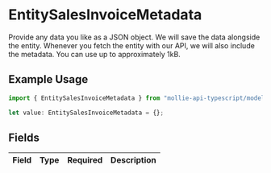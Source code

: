 # EntitySalesInvoiceMetadata

Provide any data you like as a JSON object. We will save the data alongside the entity. Whenever
you fetch the entity with our API, we will also include the metadata. You can use up to approximately 1kB.

## Example Usage

```typescript
import { EntitySalesInvoiceMetadata } from "mollie-api-typescript/models";

let value: EntitySalesInvoiceMetadata = {};
```

## Fields

| Field       | Type        | Required    | Description |
| ----------- | ----------- | ----------- | ----------- |